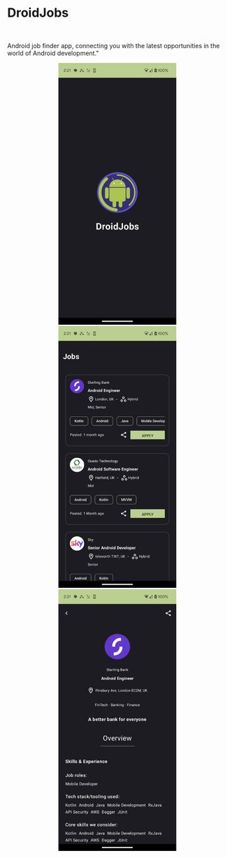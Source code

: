 <h1>DroidJobs</h1><br>

Android job finder app, connecting you with the latest opportunities in the world of Android development." </br>

<p align="center">
  <img src="readme_images/splash.png" height=600>
  <img src="readme_images/jobs.png" height=600>
  <img src="readme_images/job-detail.png" height=600>
</p>
